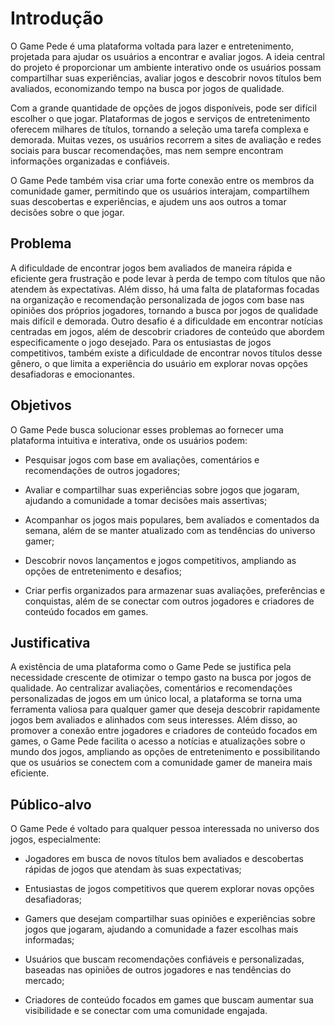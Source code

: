 # Introdução

O Game Pede é uma plataforma voltada para lazer e entretenimento, projetada para ajudar os usuários a encontrar e avaliar jogos. A ideia central do projeto é proporcionar um ambiente interativo onde os usuários possam compartilhar suas experiências, avaliar jogos e descobrir novos títulos bem avaliados, economizando tempo na busca por jogos de qualidade.

Com a grande quantidade de opções de jogos disponíveis, pode ser difícil escolher o que jogar. Plataformas de jogos e serviços de entretenimento oferecem milhares de títulos, tornando a seleção uma tarefa complexa e demorada. Muitas vezes, os usuários recorrem a sites de avaliação e redes sociais para buscar recomendações, mas nem sempre encontram informações organizadas e confiáveis.

O Game Pede também visa criar uma forte conexão entre os membros da comunidade gamer, permitindo que os usuários interajam, compartilhem suas descobertas e experiências, e ajudem uns aos outros a tomar decisões sobre o que jogar.

## Problema

A dificuldade de encontrar jogos bem avaliados de maneira rápida e eficiente gera frustração e pode levar à perda de tempo com títulos que não atendem às expectativas. Além disso, há uma falta de plataformas focadas na organização e recomendação personalizada de jogos com base nas opiniões dos próprios jogadores, tornando a busca por jogos de qualidade mais difícil e demorada. Outro desafio é a dificuldade em encontrar notícias centradas em jogos, além de descobrir criadores de conteúdo que abordem especificamente o jogo desejado. Para os entusiastas de jogos competitivos, também existe a dificuldade de encontrar novos títulos desse gênero, o que limita a experiência do usuário em explorar novas opções desafiadoras e emocionantes.

## Objetivos

O Game Pede busca solucionar esses problemas ao fornecer uma plataforma intuitiva e interativa, onde os usuários podem:

- Pesquisar jogos com base em avaliações, comentários e recomendações de outros jogadores;

- Avaliar e compartilhar suas experiências sobre jogos que jogaram, ajudando a comunidade a tomar decisões mais assertivas;

- Acompanhar os jogos mais populares, bem avaliados e comentados da semana, além de se manter atualizado com as tendências do universo gamer;

- Descobrir novos lançamentos e jogos competitivos, ampliando as opções de entretenimento e desafios;

- Criar perfis organizados para armazenar suas avaliações, preferências e conquistas, além de se conectar com outros jogadores e criadores de conteúdo focados em games.

## Justificativa

A existência de uma plataforma como o Game Pede se justifica pela necessidade crescente de otimizar o tempo gasto na busca por jogos de qualidade. Ao centralizar avaliações, comentários e recomendações personalizadas de jogos em um único local, a plataforma se torna uma ferramenta valiosa para qualquer gamer que deseja descobrir rapidamente jogos bem avaliados e alinhados com seus interesses. Além disso, ao promover a conexão entre jogadores e criadores de conteúdo focados em games, o Game Pede facilita o acesso a notícias e atualizações sobre o mundo dos jogos, ampliando as opções de entretenimento e possibilitando que os usuários se conectem com a comunidade gamer de maneira mais eficiente.


## Público-alvo

O Game Pede é voltado para qualquer pessoa interessada no universo dos jogos, especialmente:

- Jogadores em busca de novos títulos bem avaliados e descobertas rápidas de jogos que atendam às suas expectativas;

- Entusiastas de jogos competitivos que querem explorar novas opções desafiadoras;

- Gamers que desejam compartilhar suas opiniões e experiências sobre jogos que jogaram, ajudando a comunidade a fazer escolhas mais informadas;

- Usuários que buscam recomendações confiáveis e personalizadas, baseadas nas opiniões de outros jogadores e nas tendências do mercado;

- Criadores de conteúdo focados em games que buscam aumentar sua visibilidade e se conectar com uma comunidade engajada.